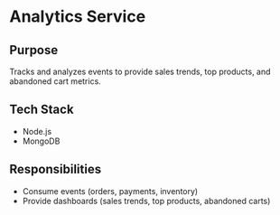 # Analytics Service

## Purpose
Tracks and analyzes events to provide sales trends, top products, and abandoned cart metrics.

## Tech Stack
- Node.js
- MongoDB

## Responsibilities
- Consume events (orders, payments, inventory)
- Provide dashboards (sales trends, top products, abandoned carts)
